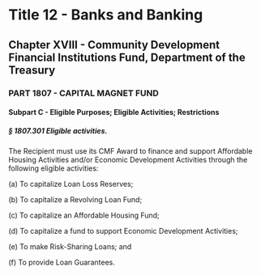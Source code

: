 
# Title 12 - Banks and Banking
## Chapter XVIII - Community Development Financial Institutions Fund, Department of the Treasury
### PART 1807 - CAPITAL MAGNET FUND
#### Subpart C - Eligible Purposes; Eligible Activities; Restrictions
##### § 1807.301 Eligible activities.

The Recipient must use its CMF Award to finance and support Affordable Housing Activities and/or Economic Development Activities through the following eligible activities:

(a) To capitalize Loan Loss Reserves;

(b) To capitalize a Revolving Loan Fund;

(c) To capitalize an Affordable Housing Fund;

(d) To capitalize a fund to support Economic Development Activities;

(e) To make Risk-Sharing Loans; and

(f) To provide Loan Guarantees.
